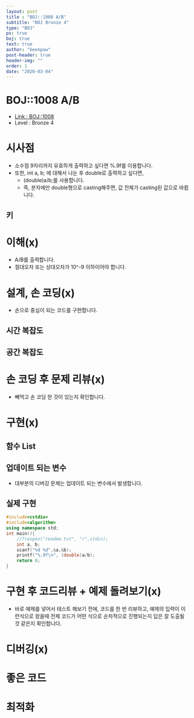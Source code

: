 ```yaml
---
layout: post
title : "BOJ::1008 A/B"
subtitle: "BOJ Bronze 4"
type: "BOJ"
ps: true
boj: true
text: true
author: "beenpow"
post-header: true
header-img: ""
order: 1
date: "2020-03-04"
---
```



# BOJ::1008 A/B
- [Link : BOJ::1008](https://www.acmicpc.net/problem/1008)
- Level : Bronze 4

# 시사점
- 소수점 9자리까지 유효하게 출력하고 싶다면 %.9f를 이용합니다.
- 또한, int a, b; 에 대해서 나눈 후 double로 출력하고 싶다면,
  - (double)a/b;를 사용합니다.
  - 즉, 분자에만 double형으로 casting해주면, 값 전체가 casting된 값으로 바뀝니다.

## 키

# 이해(x)
- A/B를 출력합니다.
- 절대오차 또는 상대오차가 10^-9 이하이어야 합니다.

# 설계, 손 코딩(x)
- 손으로 중심이 되는 코드를 구현합니다.

## 시간 복잡도

## 공간 복잡도

# 손 코딩 후 문제 리뷰(x)
- 빼먹고 손 코딩 한 것이 있는지 확인합니다.

# 구현(x)

## 함수 List 

## 업데이트 되는 변수
- 대부분의 디버깅 문제는 업데이트 되는 변수에서 발생합니다.

## 실제 구현 

```cpp
#include<cstdio>
#include<algorithm>
using namespace std;
int main(){
	//freopen("readme.txt", "r",stdin);
	int a, b;
	scanf("%d %d",&a,&b);
	printf("%.9f\n", (double)a/b);
	return 0;
}
```

# 구현 후 코드리뷰 + 예제 돌려보기(x)
- 바로 예제를 넣어서 테스트 해보기 전에, 코드를 한 번 리뷰하고, 예제의 입력이 이런식으로 왔을때
  전체 코드가 어떤 식으로 순차적으로 진행되는지 답은 잘 도출될 것 같은지 확인합니다.

# 디버깅(x)

# 좋은 코드

# 최적화
